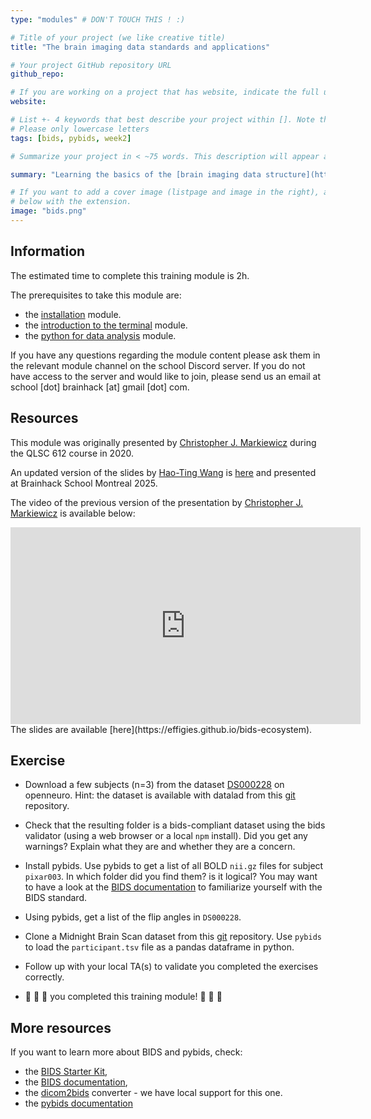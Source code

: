```yaml
---
type: "modules" # DON'T TOUCH THIS ! :)

# Title of your project (we like creative title)
title: "The brain imaging data standards and applications"

# Your project GitHub repository URL
github_repo:

# If you are working on a project that has website, indicate the full url including "https://" below or leave it empty.
website:

# List +- 4 keywords that best describe your project within []. Note that the project summary also involves a number of key words. Those are listed on top of the [github repository](https://github.com/PSY6983-2021/project_template), click `manage topics`.
# Please only lowercase letters
tags: [bids, pybids, week2]

# Summarize your project in < ~75 words. This description will appear at the top of your page and on the list page with other projects..

summary: "Learning the basics of the [brain imaging data structure](https://bids.neuroimaging.io/), the [pybids](https://bids-standard.github.io/pybids/user_guide.html) interface to interact with a BIDS-compliant dataset as well as the [BIDS apps](https://bids-apps.neuroimaging.io/apps/) - a collection of software designed to operate on BIDS datasets."

# If you want to add a cover image (listpage and image in the right), add it to your directory and indicate the name
# below with the extension.
image: "bids.png"
---
```

<!-- This is an html comment and this won't appear in the rendered page. You are now editing the "content" area, the core of your description. Everything that you can do in markdown is allowed below. We added a couple of comments to guide your through documenting your progress. -->

## Information

The estimated time to complete this training module is 2h.

The prerequisites to take this module are:
 * the [installation](/modules/installation) module.
 * the [introduction to the terminal](/modules/terminal) module.
 * the [python for data analysis](/modules/python_data_analysis) module.

If you have any questions regarding the module content please ask them in the relevant module channel on the school Discord server. If you do not have access to the server and would like to join, please send us an email at school [dot] brainhack [at] gmail [dot] com.

## Resources

This module was originally presented by [Christopher J. Markiewicz](https://effigies.github.io/) during the QLSC 612 course in 2020.

An updated version of the slides by [Hao-Ting Wang](https://wanghaoting.com/) is [here](https://wanghaoting.com/bids-ecosystem) and presented at Brainhack School Montreal 2025.

The video of the previous version of the presentation by [Christopher J. Markiewicz](https://effigies.github.io/)  is available below:
<iframe width="560" height="315" src="https://www.youtube.com/embed/ceB3Nne-MDo" title="YouTube video player" frameborder="0" allow="accelerometer; autoplay; clipboard-write; encrypted-media; gyroscope; picture-in-picture" allowfullscreen></iframe>
The slides are available [here](https://effigies.github.io/bids-ecosystem).


## Exercise
 * Download a few subjects (n=3) from the dataset [DS000228](https://openneuro.org/datasets/ds000228/versions/1.1.0) on openneuro. Hint: the dataset is available with datalad from this [git](https://github.com/OpenNeuroDatasets/ds000228) repository.
 * Check that the resulting folder is a bids-compliant dataset using the bids validator (using a web browser or a local `npm` install). Did you get any warnings? Explain what they are and whether they are a concern.
 * Install pybids. Use pybids to get a list of all BOLD `nii.gz` files for subject `pixar003`. In which folder did you find them? is it logical? You may want to have a look at the [BIDS documentation](https://bids.neuroimaging.io/) to familiarize yourself with the BIDS standard.
 * Using pybids, get a list of the flip angles in `DS000228`.
 * Clone a Midnight Brain Scan dataset from this [git](https://github.com/OpenNeuroDatasets/ds000224) repository. Use `pybids` to load the `participant.tsv` file as a pandas dataframe in python.
 
 * Follow up with your local TA(s) to validate you completed the exercises correctly.
 * :tada: :tada: :tada: you completed this training module! :tada: :tada: :tada:

## More resources

If you want to learn more about BIDS and pybids, check:
 * the [BIDS Starter Kit](https://bids-standard.github.io/bids-starter-kit/index.html#),
 * the [BIDS documentation](https://bids.neuroimaging.io/),
 * the [dicom2bids](https://unfmontreal.github.io/Dcm2Bids/) converter - we have local support for this one.
 * the [pybids documentation](https://bids-standard.github.io/pybids/user_guide.html)
